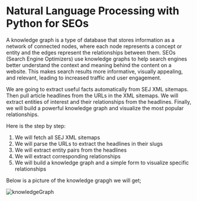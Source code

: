 # Natural Language Processing with Python for SEOs

A knowledge graph is a type of database that stores information as a network of connected nodes, where each node represents a concept or entity and the edges represent the relationships between them. SEOs (Search Engine Optimizers) use knowledge graphs to help search engines better understand the context and meaning behind the content on a website. This makes search results more informative, visually appealing, and relevant, leading to increased traffic and user engagement.

We are going to extract useful facts automatically from SEJ XML sitemaps.
Then pull article headlines from the URLs in the XML sitemaps.
We will extract entities of interest and their relationships from the headlines.
Finally, we will build a powerful knowledge graph and visualize the most popular relationships.

Here is the step by step:

1. We will fetch all SEJ XML sitemaps
2. We will parse the URLs to extract the headlines in their slugs 
3. We will extract entity pairs from the headlines 
4. We will extract corresponding relationships
5. We will build a knowledge graph and a simple form to visualize specific relationships


Below is a picture of the knowledge grapgh we will get;

![knowledgeGraph](https://user-images.githubusercontent.com/57228014/218960874-e603b027-0019-4b8e-9f3a-a78cb4f47a19.png)
